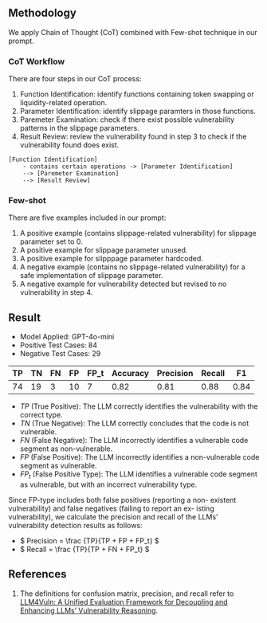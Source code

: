 ## Methodology

We apply Chain of Thought (CoT) combined with Few-shot technique in our prompt.

### CoT Workflow

There are four steps in our CoT process:

1. Function Identification: identify functions containing token swapping or liquidity-related operation.
2. Parameter Identification: identify slippage paramters in those functions.
3. Paremeter Examination: check if there exist possible vulnerability patterns in the slippage parameters.
4. Result Review: review the vulnerability found in step 3 to check if the vulnerability found does exist.

```
[Function Identification]
    - contains certain operations -> [Parameter Identification]
    --> [Paremeter Examination]
    --> [Result Review]
```

### Few-shot

There are five examples included in our prompt:

1. A positive example (contains slippage-related vulnerability) for slippage parameter set to 0.
2. A positive example for slippage parameter unused.
3. A positive example for slipppage parameter hardcoded.
4. A negative example (contains no slippage-related vulnerability) for a safe implementation of slippage parameter.
5. A negative example for vulnerability detected but revised to no vulnerability in step 4.

## Result

* Model Applied: GPT-4o-mini
* Positive Test Cases: 84
* Negative Test Cases: 29

|  TP  |  TN  |  FN  |  FP  |  FP_t  | Accuracy | Precision | Recall |   F1   |
| ---- | ---- | ---- | ---- | ------ | -------- | --------- | ------ | ------ |
|  74  |  19  |  3   |  10  |    7   |   0.82   |   0.81    |  0.88  |  0.84  |

* $` TP `$ (True Positive): The LLM correctly identifies the vulnerability with the correct type.
* $` TN `$ (True Negative): The LLM correctly concludes that the code is not vulnerable.
* $` FN `$ (False Negative): The LLM incorrectly identifies a vulnerable code segment as non-vulnerable.
* $` FP `$ (False Positive): The LLM incorrectly identifies a non-vulnerable code segment as vulnerable.
* $` FP_t `$ (False Positive Type): The LLM identifies a vulnerable code segment as vulnerable, but with an incorrect vulnerability type.

Since FP-type includes both false positives (reporting a non- existent vulnerability) and false negatives (failing to report an ex- isting vulnerability), we calculate the precision and recall of the LLMs’ vulnerability detection results as follows:

* $` Precision = \frac {TP}{TP + FP + FP_t} `$
* $` Recall = \frac {TP}{TP + FN + FP_t} `$ 

## References

1. The definitions for confusion matrix, precision, and recall refer to [LLM4Vuln: A Unified Evaluation Framework for Decoupling and Enhancing LLMs’ Vulnerability Reasoning](https://arxiv.org/pdf/2401.16185).
